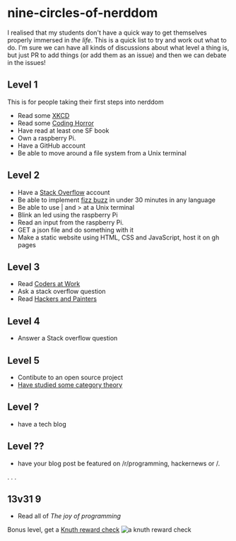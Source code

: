 # nine-circles-of-nerddom

I realised that my students don't have a quick way to get themselves properly immersed in _the life_. This is a quick list to try and work out what to do. I'm sure we can have all kinds of discussions about what level a thing is, but just PR to add things (or add them as an issue) and then we can debate in the issues! 

## Level 1
This is for people taking their first steps into nerddom

* Read some [XKCD](http://xkcd.com/)
* Read some [Coding Horror](http://blog.codinghorror.com/)
* Have read at least one SF book
* Own a raspberry Pi.
* Have a GitHub account
* Be able to move around a file system from a Unix terminal

## Level 2

* Have a [Stack Overflow](http://stackoverflow.com/) account
* Be able to implement [fizz buzz](https://en.wikipedia.org/wiki/Fizz_buzz#Programming_interviews) in under 30 minutes in any language
* Be able to use | and > at a Unix terminal
* Blink an led using the raspberry Pi
* Read an input from the raspberry Pi.
* GET a json file and do something with it
* Make a static website using HTML, CSS and JavaScript, host it on gh pages

## Level 3

* Read [Coders at Work](http://www.codersatwork.com/)
* Ask a stack overflow question
* Read [Hackers and Painters](http://www.paulgraham.com/hp.html)

## Level 4

* Answer a Stack overflow question

## Level 5

* Contibute to an open source project
* [Have studied some category theory](https://bartoszmilewski.com/2014/10/28/category-theory-for-programmers-the-preface/)

## Level ?

* have a tech blog

## Level ??

* have your blog post be featured on /r/programming, hackernews or /.


.
.
.

## 13v31 9

* Read all of _The joy of programming_

Bonus level, get a [Knuth reward check](https://en.wikipedia.org/wiki/Knuth_reward_check)
![a knuth reward check](https://upload.wikimedia.org/wikipedia/commons/6/63/Knuth_cod.JPG)
